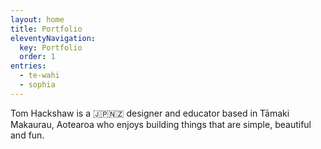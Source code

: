 ```yaml
---
layout: home
title: Portfolio
eleventyNavigation:
  key: Portfolio
  order: 1
entries:
  - te-wahi
  - sophia
---
```


Tom Hackshaw is a 🇯🇵🇳🇿 designer and educator based in Tāmaki Makaurau, Aotearoa who enjoys building things that are simple, beautiful and fun.
